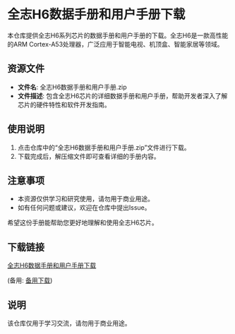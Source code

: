 # 全志H6数据手册和用户手册下载

本仓库提供全志H6系列芯片的数据手册和用户手册的下载。全志H6是一款高性能的ARM Cortex-A53处理器，广泛应用于智能电视、机顶盒、智能家居等领域。

## 资源文件

- **文件名**: 全志H6数据手册和用户手册.zip
- **文件描述**: 包含全志H6芯片的详细数据手册和用户手册，帮助开发者深入了解芯片的硬件特性和软件开发指南。

## 使用说明

1. 点击仓库中的“全志H6数据手册和用户手册.zip”文件进行下载。
2. 下载完成后，解压缩文件即可查看详细的手册内容。

## 注意事项

- 本资源仅供学习和研究使用，请勿用于商业用途。
- 如有任何问题或建议，欢迎在仓库中提出Issue。

希望这份手册能帮助您更好地理解和使用全志H6芯片。

## 下载链接
[全志H6数据手册和用户手册下载](https://pan.quark.cn/s/448540eb5193) 

(备用: [备用下载](https://pan.baidu.com/s/1QT-1wZqXar5IZN_qxiP5uA?pwd=1234))

## 说明

该仓库仅用于学习交流，请勿用于商业用途。
